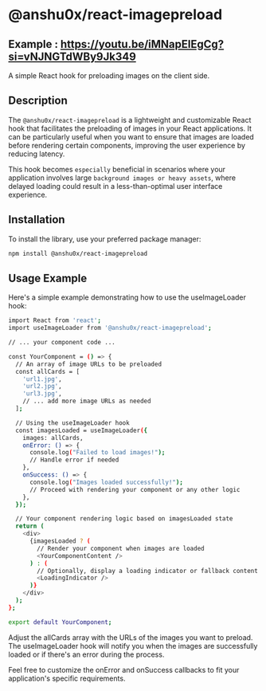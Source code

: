 # @anshu0x/react-imagepreload

## Example : https://youtu.be/iMNapElEgCg?si=vNJNGTdWBy9Jk349

A simple React hook for preloading images on the client side.

## Description

The `@anshu0x/react-imagepreload` is a lightweight and customizable React hook that facilitates the preloading of images in your React applications. It can be particularly useful when you want to ensure that images are loaded before rendering certain components, improving the user experience by reducing latency.

This hook becomes `especially` beneficial in scenarios where your application involves large `background images or heavy assets`, where delayed loading could result in a less-than-optimal user interface experience.

## Installation

To install the library, use your preferred package manager:

```bash
npm install @anshu0x/react-imagepreload

```
## Usage Example

Here's a simple example demonstrating how to use the useImageLoader hook:

```bash
import React from 'react';
import useImageLoader from '@anshu0x/react-imagepreload';

// ... your component code ...

const YourComponent = () => {
  // An array of image URLs to be preloaded
  const allCards = [
    'url1.jpg',
    'url2.jpg',
    'url3.jpg',
    // ... add more image URLs as needed
  ];

  // Using the useImageLoader hook
  const imagesLoaded = useImageLoader({
    images: allCards,
    onError: () => {
      console.log("Failed to load images!");
      // Handle error if needed
    },
    onSuccess: () => {
      console.log("Images loaded successfully!");
      // Proceed with rendering your component or any other logic
    },
  });

  // Your component rendering logic based on imagesLoaded state
  return (
    <div>
      {imagesLoaded ? (
        // Render your component when images are loaded
        <YourComponentContent />
      ) : (
        // Optionally, display a loading indicator or fallback content
        <LoadingIndicator />
      )}
    </div>
  );
};

export default YourComponent;

```

Adjust the allCards array with the URLs of the images you want to preload. The useImageLoader hook will notify you when the images are successfully loaded or if there's an error during the process.

Feel free to customize the onError and onSuccess callbacks to fit your application's specific requirements.
